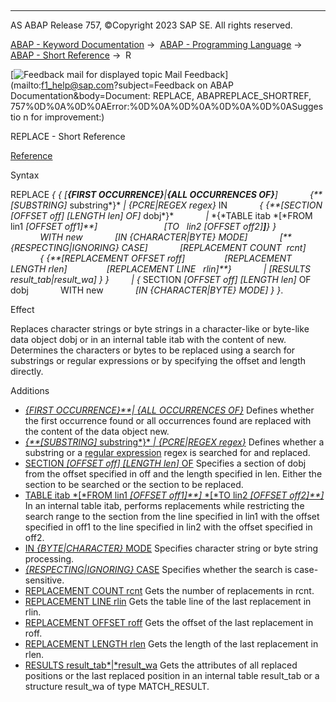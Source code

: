   

* * *

AS ABAP Release 757, ©Copyright 2023 SAP SE. All rights reserved.

[ABAP - Keyword Documentation](https://help.sap.com/doc/abapdocu_757_index_htm/7.57/en-US/abenabap.htm) →  [ABAP - Programming Language](https://help.sap.com/doc/abapdocu_757_index_htm/7.57/en-US/abenabap_reference.htm) →  [ABAP - Short Reference](https://help.sap.com/doc/abapdocu_757_index_htm/7.57/en-US/abenabap_shortref.htm) →  R

 [![](Mail.gif?object=Mail.gif&sap-language=EN "Feedback mail for displayed topic") Mail Feedback](mailto:f1_help@sap.com?subject=Feedback on ABAP Documentation&body=Document: REPLACE, ABAPREPLACE_SHORTREF, 757%0D%0A%0D%0AError:%0D%0A%0D%0A%0D%0A%0D%0ASuggestio
n for improvement:)

REPLACE - Short Reference

[Reference](https://help.sap.com/doc/abapdocu_757_index_htm/7.57/en-US/abapreplace.htm)

Syntax

REPLACE *{* *{* *\[**{*FIRST OCCURRENCE*}**|**{*ALL OCCURRENCES OF*}**\]*
            *{**\[*SUBSTRING*\]* substring*}* *|* *{*PCRE*|*REGEX regex*}* IN
            *{* *{**\[*SECTION *\[*OFFSET off*\]* *\[*LENGTH len*\]* OF*\]* dobj*}*
            *|* *{*TABLE itab *\[*FROM lin1 *\[*OFFSET off1*\]**\]*
                          *\[*TO   lin2 *\[*OFFSET off2*\]**\]**}* *}*
            WITH new
            *\[*IN *{*CHARACTER*|*BYTE*}* MODE*\]*
            *\[**{*RESPECTING*|*IGNORING*}* CASE*\]*
            *\[*REPLACEMENT COUNT  rcnt*\]*
            *{* *{**\[*REPLACEMENT OFFSET roff*\]*
               *\[*REPLACEMENT LENGTH rlen*\]*
               *\[*REPLACEMENT LINE   rlin*\]**}*
            *|* *\[*RESULTS result\_tab*|*result\_wa*\]* *}* *}*
        *|* *{* SECTION *\[*OFFSET off*\]* *\[*LENGTH len*\]* OF dobj
            WITH new
            *\[*IN *{*CHARACTER*|*BYTE*}* MODE*\]* *}* *}*.

Effect

Replaces character strings or byte strings in a character-like or byte-like data object dobj or in an internal table itab with the content of new. Determines the characters or bytes to be replaced using a search for substrings or regular expressions or by specifying the offset and length directly.

Additions   

-   [*{*FIRST OCCURRENCE*}**|* *{*ALL OCCURRENCES OF*}*](https://help.sap.com/doc/abapdocu_757_index_htm/7.57/en-US/abapreplace_in_pattern.htm)
    Defines whether the first occurrence found or all occurrences found are replaced with the content of the data object new.
-   [*{**\[*SUBSTRING*\]* substring*}* *|* *{*PCRE*|*REGEX regex*}*](https://help.sap.com/doc/abapdocu_757_index_htm/7.57/en-US/abapfind_pattern.htm)
    Defines whether a substring or a [regular expression](https://help.sap.com/doc/abapdocu_757_index_htm/7.57/en-US/abenregular_expression_glosry.htm "Glossary Entry") regex is searched for and replaced.
-   [SECTION *\[*OFFSET off*\]* *\[*LENGTH len*\]* OF](https://help.sap.com/doc/abapdocu_757_index_htm/7.57/en-US/abapreplace.htm)
    Specifies a section of dobj from the offset specified in off and the length specified in len. Either the section to be searched or the section to be replaced.
-   [TABLE itab *\[*FROM lin1 *\[*OFFSET off1*\]**\]* *\[*TO lin2 *\[*OFFSET off2*\]**\]*](https://help.sap.com/doc/abapdocu_757_index_htm/7.57/en-US/abapreplace_itab.htm)
    In an internal table itab, performs replacements while restricting the search range to the section from the line specified in lin1 with the offset specified in off1 to the line specified in lin2 with the offset specified in off2.
-   [IN *{*BYTE*|*CHARACTER*}* MODE](https://help.sap.com/doc/abapdocu_757_index_htm/7.57/en-US/abapreplace.htm)
    Specifies character string or byte string processing.
-   [*{*RESPECTING*|*IGNORING*}* CASE](https://help.sap.com/doc/abapdocu_757_index_htm/7.57/en-US/abapreplace_options.htm)
    Specifies whether the search is case-sensitive.
-   [REPLACEMENT COUNT rcnt](https://help.sap.com/doc/abapdocu_757_index_htm/7.57/en-US/abapreplace_options.htm)
    Gets the number of replacements in rcnt.
-   [REPLACEMENT LINE rlin](https://help.sap.com/doc/abapdocu_757_index_htm/7.57/en-US/abapreplace_itab_options.htm)
    Gets the table line of the last replacement in rlin.
-   [REPLACEMENT OFFSET roff](https://help.sap.com/doc/abapdocu_757_index_htm/7.57/en-US/abapreplace_options.htm)
    Gets the offset of the last replacement in roff.
-   [REPLACEMENT LENGTH rlen](https://help.sap.com/doc/abapdocu_757_index_htm/7.57/en-US/abapreplace_options.htm)
    Gets the length of the last replacement in rlen.
-   [RESULTS result\_tab*|*result\_wa](https://help.sap.com/doc/abapdocu_757_index_htm/7.57/en-US/abapreplace_options.htm)
    Gets the attributes of all replaced positions or the last replaced position in an internal table result\_tab or a structure result\_wa of type MATCH\_RESULT.